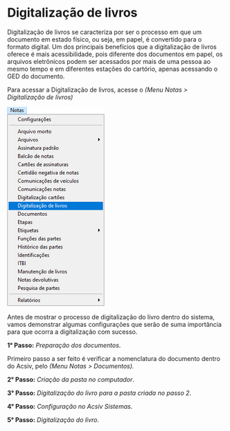 # Digitalização de livros 

Digitalização de livros se caracteriza por ser o processo em que um documento em estado físico, ou seja, em papel, é convertido para o formato digital. Um dos principais benefícios que a digitalização de livros oferece é mais acessibilidade, pois diferente dos documentos em papel, os arquivos eletrônicos podem ser acessados por mais de uma pessoa ao mesmo tempo e em diferentes estações do cartório, apenas acessando o GED do documento.

Para acessar a Digitalização de livros, acesse o *(Menu Notas > Digitalização de livros)*

![menu](https://github.com/gislenetavaresacsiv/DigitalizacaoNotas/blob/main/IMAGENS/MENU.png)

Antes de mostrar o processo de digitalização do livro dentro do sistema, vamos demonstrar algumas configurações que serão de suma importância para que ocorra a digitalização com sucesso.

**1° Passo:** *Preparação dos documentos*.

Primeiro passo a ser feito é verificar a nomenclatura do documento dentro do Acsiv, pelo *(Menu Notas > Documentos).*

**2° Passo:** *Criação da pasta no computador*.

**3° Passo:** *Digitalização do livro para a pasta criada no passo 2*.

**4° Passo:** *Configuração no Acsiv Sistemas*. 

**5° Passo:** *Digitalização do livro*.



![]()
